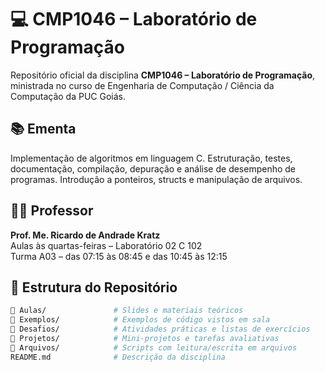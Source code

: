 # 💻 CMP1046 – Laboratório de Programação

Repositório oficial da disciplina **CMP1046 – Laboratório de Programação**, ministrada no curso de Engenharia de Computação / Ciência da Computação da PUC Goiás.

## 📚 Ementa
Implementação de algoritmos em linguagem C. Estruturação, testes, documentação, compilação, depuração e análise de desempenho de programas. Introdução a ponteiros, structs e manipulação de arquivos.

## 👨‍🏫 Professor
**Prof. Me. Ricardo de Andrade Kratz**  
Aulas às quartas-feiras – Laboratório 02 C 102  
Turma A03 – das 07:15 às 08:45 e das 10:45 às 12:15

## 📂 Estrutura do Repositório

```bash
📁 Aulas/               # Slides e materiais teóricos
📁 Exemplos/            # Exemplos de código vistos em sala
📁 Desafios/            # Atividades práticas e listas de exercícios
📁 Projetos/            # Mini-projetos e tarefas avaliativas
📁 Arquivos/            # Scripts com leitura/escrita em arquivos
README.md              # Descrição da disciplina
